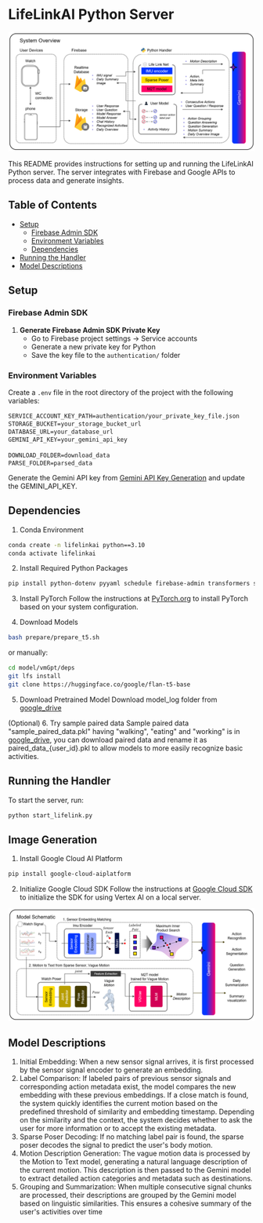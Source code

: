 # LifeLinkAI Python Server
![LifeLinkAI System Overview](./system_overview.png)

This README provides instructions for setting up and running the LifeLinkAI Python server. The server integrates with Firebase and Google APIs to process data and generate insights.

## Table of Contents

- [Setup](#setup)
  - [Firebase Admin SDK](#firebase-admin-sdk)
  - [Environment Variables](#environment-variables)
  - [Dependencies](#dependencies)
- [Running the Handler](#running-the-handler)
- [Model Descriptions](#model-descriptions)

## Setup

### Firebase Admin SDK

1. **Generate Firebase Admin SDK Private Key**
   - Go to Firebase project settings → Service accounts
   - Generate a new private key for Python
   - Save the key file to the `authentication/` folder

### Environment Variables

Create a `.env` file in the root directory of the project with the following variables:

```plaintext
SERVICE_ACCOUNT_KEY_PATH=authentication/your_private_key_file.json
STORAGE_BUCKET=your_storage_bucket_url
DATABASE_URL=your_database_url
GEMINI_API_KEY=your_gemini_api_key

DOWNLOAD_FOLDER=download_data
PARSE_FOLDER=parsed_data
```
Generate the Gemini API key from [Gemini API Key Generation](https://aistudio.google.com/app/apikey) and update the GEMINI_API_KEY.
 

## Dependencies
1. Conda Environment
```bash
conda create -n lifelinkai python==3.10
conda activate lifelinkai
```

2. Install Required Python Packages
```bash
pip install python-dotenv pyyaml schedule firebase-admin transformers scipy google-generativeai
```

3. Install PyTorch
Follow the instructions at [PyTorch.org](https://pytorch.org/get-started/locally/) to install PyTorch based on your system configuration.

4. Download Models
```bash
bash prepare/prepare_t5.sh
```
or manually:
```bash
cd model/vmGpt/deps
git lfs install
git clone https://huggingface.co/google/flan-t5-base
```
5. Download Pretrained Model
Download model_log folder from [google_drive](https://drive.google.com/drive/folders/1_vGg8MtB8ZGIyeM4udXt6K5TSnqrZ6Vw?usp=drive_link)

(Optional) 6. Try sample paired data
Sample paired data "sample_paired_data.pkl" having "walking", "eating" and "working" is in [google_drive](https://drive.google.com/drive/folders/1_vGg8MtB8ZGIyeM4udXt6K5TSnqrZ6Vw?usp=drive_link), you can download paired data and rename it as paired_data_{user_id}.pkl to allow models to more easily recognize basic activities. 

## Running the Handler
To start the server, run:
```bash
python start_lifelink.py
```

## Image Generation
1. Install Google Cloud AI Platform
```bash
pip install google-cloud-aiplatform
```
2. Initialize Google Cloud SDK
Follow the instructions at [Google Cloud SDK](https://cloud.google.com/sdk/docs/install-sdk) to initialize the SDK for using Vertex AI on a local server.


![LifeLinkAI Model](./model_overview.png)

## Model Descriptions
1. Initial Embedding: When a new sensor signal arrives, it is first processed by the sensor signal encoder to generate an embedding.
2. Label Comparison: If labeled pairs of previous sensor signals and corresponding action metadata exist, the model compares the new embedding with these previous embeddings. If a close match is found, the system quickly identifies the current motion based on the predefined threshold of similarity and embedding timestamp. Depending on the similarity and the context, the system decides whether to ask the user for more information or to accept the existing metadata.
3. Sparse Poser Decoding: If no matching label pair is found, the sparse poser decodes the signal to predict the user's body motion.
4. Motion Description Generation: The vague motion data is processed by the Motion to Text model, generating a natural language description of the current motion. This description is then passed to the Gemini model to extract detailed action categories and metadata such as destinations.
5. Grouping and Summarization: When multiple consecutive signal chunks are processed, their descriptions are grouped by the Gemini model based on linguistic similarities. This ensures a cohesive summary of the user's activities over time

